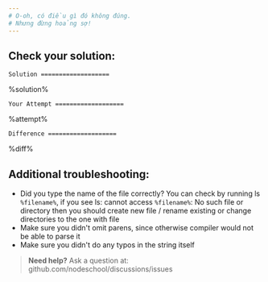 ```yaml
---
# O-oh, có điều gì đó không đúng.
# Nhưng đừng hoảng sợ!  
---
```


## Check your solution:

`Solution
===================`

%solution%

`Your Attempt
===================`

%attempt%

`Difference
===================`

%diff%

## Additional troubleshooting:
 * Did you type the name of the file correctly? You can check by running ls `%filename%`, if you see ls: cannot access `%filename%`: No such file or directory then you should create new file / rename existing or change directories to the one with file
 * Make sure you didn't omit parens, since otherwise compiler would not be able to parse it
 * Make sure you didn't do any typos in the string itself

> **Need help?** Ask a question at: github.com/nodeschool/discussions/issues

